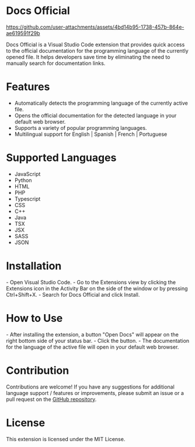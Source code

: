 <h1>Docs Official</h1>

https://github.com/user-attachments/assets/4bd14b95-1738-457b-864e-ae619591f29b

Docs Official is a Visual Studio Code extension that provides quick access to the official documentation for the programming language of the currently opened file. It helps developers save time by eliminating the need to manually search for documentation links.

<h1>Features</h1>

- Automatically detects the programming language of the currently active file.
- Opens the official documentation for the detected language in your default web browser.
- Supports a variety of popular programming languages.
- Multilingual support for English | Spanish | French | Portuguese 

<h1>Supported Languages</h1>

- JavaScript
- Python
- HTML
- PHP
- Typescript
- CSS
- C++
- Java
- TSX
- JSX
- SASS
- JSON

<h1>Installation</h1>
- Open Visual Studio Code.
- Go to the Extensions view by clicking the Extensions icon in the Activity Bar on the side of the window or by pressing Ctrl+Shift+X.
- Search for Docs Official and click Install.

<h1>How to Use</h1>
- After installing the extension, a button "Open Docs" will appear on the right bottom side of your status bar.
- Click the button.
- The documentation for the language of the active file will open in your default web browser.

<h1>Contribution</h1>
Contributions are welcome! If you have any suggestions for additional language support / features or improvements, please submit an issue or a pull request on the <a href="https://github.com/GeorgiosDrivas/vscode-docs-official" target="_blank">GitHub repository</a>.

<h1>License</h1>
This extension is licensed under the MIT License. 
